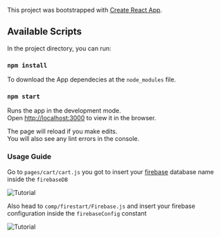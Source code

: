 This project was bootstrapped with [Create React App](https://github.com/facebook/create-react-app).

## Available Scripts

In the project directory, you can run:

### `npm install `

To download the App dependecies at the `node_modules` file.<br />

### `npm start`

Runs the app in the development mode.<br />
Open [http://localhost:3000](http://localhost:3000) to view it in the browser.

The page will reload if you make edits.<br />
You will also see any lint errors in the console.

### Usage Guide

Go to `pages/cart/cart.js` you got to insert your [firebase](https://firebase.google.com/) database name inside the `firebaseDB`

![Tutorial](https://i.imgur.com/H166X8b.png)

Also head to `comp/firestart/Firebase.js` and insert your firebase configuration inside the `firebaseConfig` constant

![Tutorial](https://i.imgur.com/caK0oKo.png)